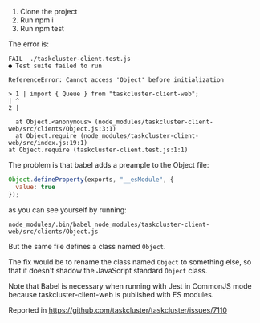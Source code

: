 1. Clone the project
2. Run npm i
3. Run npm test

The error is:
```
FAIL  ./taskcluster-client.test.js
● Test suite failed to run

ReferenceError: Cannot access 'Object' before initialization

> 1 | import { Queue } from "taskcluster-client-web";
| ^
2 |

  at Object.<anonymous> (node_modules/taskcluster-client-web/src/clients/Object.js:3:1)
  at Object.require (node_modules/taskcluster-client-web/src/index.js:19:1)
at Object.require (taskcluster-client.test.js:1:1)
```

The problem is that babel adds a preample to the Object file:
```js
Object.defineProperty(exports, "__esModule", {
  value: true
});
```

as you can see yourself by running:
```
node_modules/.bin/babel node_modules/taskcluster-client-web/src/clients/Object.js
```

But the same file defines a class named `Object`.

The fix would be to rename the class named `Object` to something else, so that
it doesn't shadow the JavaScript standard `Object` class.

Note that Babel is necessary when running with Jest in CommonJS mode because
taskcluster-client-web is published with ES modules.

Reported in https://github.com/taskcluster/taskcluster/issues/7110

